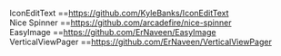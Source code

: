 IconEditText ==https://github.com/KyleBanks/IconEditText                     
Nice Spinner ==https://github.com/arcadefire/nice-spinner               
EasyImage ==https://github.com/ErNaveen/EasyImage                               
VerticalViewPager ==https://github.com/ErNaveen/VerticalViewPager
